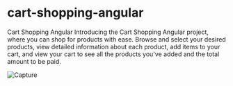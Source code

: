 # cart-shopping-angular

Cart Shopping Angular
Introducing the Cart Shopping Angular project, where you can shop for products with ease. Browse and select your desired products, view detailed information about each product, add items to your cart, and view your cart to see all the products you've added and the total amount to be paid.

![Capture](https://user-images.githubusercontent.com/96490190/218263532-870536b2-f9cc-4c23-b27a-caeb9dd157df.JPG)
